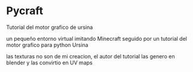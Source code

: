 # Pycraft
Tutorial del motor grafico de ursina

un pequeño entorno virtual imitando Minecraft seguido por un tutorial del motor grafico para python Ursina

las texturas no son de mi creacion, el autor del tutorial las genero en blender y las convirtio en UV maps
